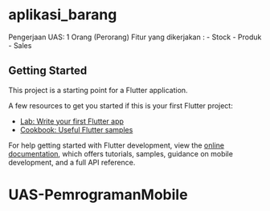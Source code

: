 # aplikasi_barang

Pengerjaan UAS: 1 Orang (Perorang)
Fitur yang dikerjakan : - Stock
                        - Produk
                        - Sales 

## Getting Started

This project is a starting point for a Flutter application.

A few resources to get you started if this is your first Flutter project:

- [Lab: Write your first Flutter app](https://docs.flutter.dev/get-started/codelab)
- [Cookbook: Useful Flutter samples](https://docs.flutter.dev/cookbook)

For help getting started with Flutter development, view the
[online documentation](https://docs.flutter.dev/), which offers tutorials,
samples, guidance on mobile development, and a full API reference.
# UAS-PemrogramanMobile
